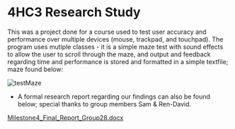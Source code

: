 # 4HC3 Research Study

This was a project done for a course used to test user accuracy and performance over multiple devices (mouse, trackpad, and touchpad).
The program uses mutiple classes - it is a simple maze test with sound effects to allow the user to scroll through the maze, and output and feedback regarding time and performance is stored and formatted in a simple textfile; maze found below:

![testMaze](https://user-images.githubusercontent.com/26290279/61164088-3cba9080-a4e0-11e9-986e-58665c0f9bef.PNG)

* A formal research report regarding our findings can also be found below; special thanks to group members Sam & Ren-David.

[Milestone4_Final_Report_Group28.docx](https://github.com/tristantapson8/4HC3-Research-Study/files/3388262/Milestone4_Final_Report_Group28.docx)
